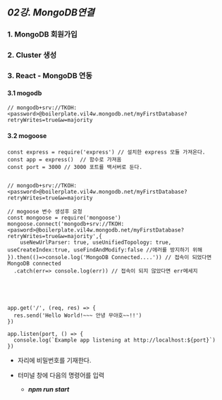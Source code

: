 ## _02강. MongoDB연결_ 



### 1. MongoDB 회원가입



### 2. Cluster 생성



### 3. React - MongoDB 연동

#### 3.1 mogodb 

```react
// mongodb+srv://TKOH:<password>@boilerplate.vil4w.mongodb.net/myFirstDatabase?retryWrites=true&w=majority
```

#### 3.2 mogoose 

```react
const express = require('express') // 설치한 express 모듈 가져온다.
const app = express()  // 함수로 가져옴
const port = 3000 // 3000 포트를 백서버로 둔다.


// mongodb+srv://TKOH:<password>@boilerplate.vil4w.mongodb.net/myFirstDatabase?retryWrites=true&w=majority

// mogoose 변수 생성후 요청
const mongoose = require('mongoose')
mongoose.connect('mongodb+srv://TKOH:<pasword>@boilerplate.vil4w.mongodb.net/myFirstDatabase?retryWrites=true&w=majority',{
    useNewUrlParser: true, useUnifiedTopology: true, useCreateIndex:true, useFindAndModify:false //에러를 방지하기 위해
}).then(()=>console.log('MongoDB Connected....')) // 접속이 되었다면 MongoDB connected
  .catch(err=> console.log(err)) // 접속이 되지 않았다면 err메세지





app.get('/', (req, res) => {
  res.send('Hello World!~~~ 안녕 무야호~~!!')
})

app.listen(port, () => {
  console.log(`Example app listening at http://localhost:${port}`)
})
```

- <password>자리에 비밀번호를 기재한다.

- 터미널 창에 다음의 명령어를 입력

  - ***npm run start***

  